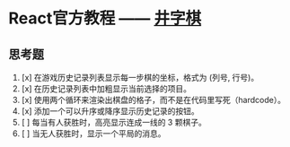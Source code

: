 # React官方教程 —— [井字棋](https://react.docschina.org/tutorial/tutorial.html)

## 思考题

1. [x] 在游戏历史记录列表显示每一步棋的坐标，格式为 (列号, 行号)。
1. [x] 在历史记录列表中加粗显示当前选择的项目。
1. [x] 使用两个循环来渲染出棋盘的格子，而不是在代码里写死（hardcode）。
1. [x] 添加一个可以升序或降序显示历史记录的按钮。
1. [ ] 每当有人获胜时，高亮显示连成一线的 3 颗棋子。
1. [ ] 当无人获胜时，显示一个平局的消息。